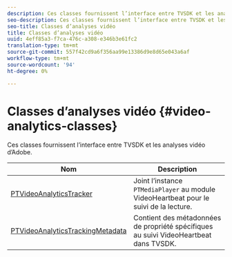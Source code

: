 ```yaml
---
description: Ces classes fournissent l’interface entre TVSDK et les analyses vidéo d’Adobe.
seo-description: Ces classes fournissent l’interface entre TVSDK et les analyses vidéo d’Adobe.
seo-title: Classes d’analyses vidéo
title: Classes d’analyses vidéo
uuid: 4eff85a3-f7ca-476c-a308-e346b3e61fc2
translation-type: tm+mt
source-git-commit: 557f42cd9a6f356aa99e13386d9e8d65e043a6af
workflow-type: tm+mt
source-wordcount: '94'
ht-degree: 0%

---
```



# Classes d’analyses vidéo {#video-analytics-classes}

Ces classes fournissent l’interface entre TVSDK et les analyses vidéo d’Adobe.

| **Nom** | **Description** |
|---|---|
| [PTVideoAnalyticsTracker](https://help.adobe.com/en_US/primetime/api/psdk/vhl_tvsdk_ios/Classes/PTVideoAnalyticsTracker.html) | Joint l’instance `PTMediaPlayer` au module VideoHeartbeat pour le suivi de la lecture. |
| [PTVideoAnalyticsTrackingMetadata](https://help.adobe.com/en_US/primetime/api/psdk/vhl_tvsdk_ios/Classes/PTVideoAnalyticsTrackingMetadata.html) | Contient des métadonnées de propriété spécifiques au suivi VideoHeartbeat dans TVSDK. |